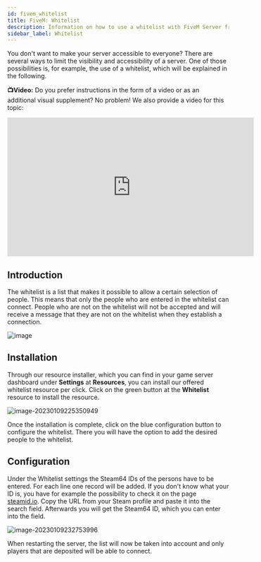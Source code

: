 ```yaml
---
id: fivem_whitelist
title: FiveM: Whitelist
description: Information on how to use a whitelist with FiveM Server from ZAP-Hosting - ZAP-Hosting.com documentation
sidebar_label: Whitelist
---
```




You don't want to make your server accessible to everyone? There are several ways to limit the visibility and accessibility of a server. One of those possibilities is, for example, the use of a whitelist, which will be explained in the following.

**📺Video:** Do you prefer instructions in the form of a video or as an additional visual supplement? No problem! We also provide a video for this topic: 

<iframe width="560" height="315" src="https://www.youtube.com/embed/CrLK7o-rX2g" title="YouTube video player" frameborder="0" allow="accelerometer; autoplay; clipboard-write; encrypted-media; gyroscope; picture-in-picture" allowfullscreen></iframe>



## Introduction

The whitelist is a list that makes it possible to allow a certain selection of people. This means that only the people who are entered in the whitelist can connect. People who are not on the whitelist will not be accepted and will receive a message that they are not on the whitelist when they establish a connection. 

![image](https://user-images.githubusercontent.com/26007280/219639252-afb24ed1-99d9-42c0-81a9-c767ca65d9f3.png)


## Installation

Through our resource installer, which you can find in your game server dashboard under **Settings** at **Resources**, you can install our offered whitelist resource per click. Click on the green button at the **Whitelist** resource to install the resource. 

![image-20230109225350949](C:\Users\flori\AppData\Roaming\Typora\typora-user-images\image-20230109225350949.png)

Once the installation is complete, click on the blue configuration button to configure the whitelist. There you will have the option to add the desired people to the whitelist. 


## Configuration

Under the Whitelist settings the Steam64 IDs of the persons have to be entered. For each line one record will be added. If you don't know what your ID is, you have for example the possibility to check it on the page [steamid.io](https://steamid.io/lookup). Copy the URL from your Steam profile and paste it into the search field. Afterwards you will get the Steam64 ID, which you can enter into the field.

![image-20230109232753996](C:\Users\flori\AppData\Roaming\Typora\typora-user-images\image-20230109232753996.png)

When restarting the server, the list will now be taken into account and only players that are deposited will be able to connect. 
